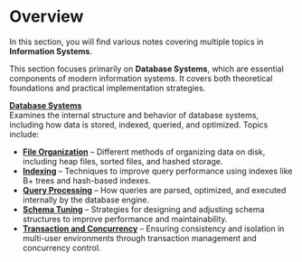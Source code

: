 # Overview

In this section, you will find various notes covering multiple topics in **Information Systems**.

This section focuses primarily on **Database Systems**, which are essential components of modern information systems. It covers both theoretical foundations and practical implementation strategies.

**[Database Systems](./Database%20Systems/File%20Organization.md)**  
Examines the internal structure and behavior of database systems, including how data is stored, indexed, queried, and optimized. Topics include:  
  - **[File Organization](./Database%20Systems/File%20Organization.md)** – Different methods of organizing data on disk, including heap files, sorted files, and hashed storage.  
  - **[Indexing](./Database%20Systems/Indexing.md)** – Techniques to improve query performance using indexes like B+ trees and hash-based indexes.  
  - **[Query Processing](./Database%20Systems/Query%20Processing.md)** – How queries are parsed, optimized, and executed internally by the database engine.  
  - **[Schema Tuning](./Database%20Systems/Schema%20Tuning.md)** – Strategies for designing and adjusting schema structures to improve performance and maintainability.  
  - **[Transaction and Concurrency](./Database%20Systems/Transaction%20and%20Concurrency.md)** – Ensuring consistency and isolation in multi-user environments through transaction management and concurrency control.
